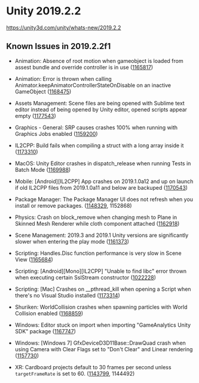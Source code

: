 # Unity 2019.2.2

https://unity3d.com/unity/whats-new/2019.2.2

## Known Issues in 2019.2.2f1



*   Animation: Absence of root motion when gameobject is loaded from assest bundle and override controller is in use ([1165817](https://issuetracker.unity3d.com/issues/animation-absence-of-root-motion-when-gameobject-is-loaded-from-assest-bundle-and-override-controller-is-in-use))
    
*   Animation: Error is thrown when calling Animator.keepAnimatorControllerStateOnDisable on an inactive GameObject ([1168475](https://issuetracker.unity3d.com/issues/animation-error-is-thrown-when-calling-animator-dot-keepanimatorcontrollerstateondisable-on-an-inactive-gameobject))
    
*   Assets Management: Scene files are being opened with Sublime text editor instead of being opened by Unity editor, opened scripts appear empty ([1177543](https://issuetracker.unity3d.com/issues/scene-files-are-being-opened-with-a-script-editor-instead-of-being-opened-by-unity-editor))
    
*   Graphics - General: SRP causes crashes 100% when running with Graphics Jobs enabled ([1159200](https://issuetracker.unity3d.com/issues/srp-causes-crashes-100-percent-when-running-with-graphics-jobs-enabled))
    
*   IL2CPP: Build fails when compiling a struct with a long array inside it ([1173310](https://issuetracker.unity3d.com/issues/il2cpp-build-fails-when-compiling-a-struct-with-a-long-array-inside-it))
    
*   MacOS: Unity Editor crashes in dispatch\_release when running Tests in Batch Mode ([1169988](https://issuetracker.unity3d.com/issues/dispatch-semaphore-dispose-crashes-when-running-tests-in-batch-mode))
    
*   Mobile: \[Android\]\[IL2CPP\] App crashes on 2019.1.0a12 and up on launch if old IL2CPP files from 2019.1.0a11 and below are backuped ([1170543](https://issuetracker.unity3d.com/issues/android-il2cpp-app-crashes-on-2019-dot-1-0a12-and-up-on-launch-if-old-il2cpp-files-from-2019-dot-1-0a11-and-below-are-backuped))
    
*   Package Manager: The Package Manager UI does not refresh when you install or remove packages. ([1148329](https://issuetracker.unity3d.com/issues/the-package-manager-ui-does-not-refresh-when-packages-are-installed-or-removed), 1152868)
    
*   Physics: Crash on block\_remove when changing mesh to Plane in Skinned Mesh Renderer while cloth component attached ([1162918](https://issuetracker.unity3d.com/issues/crash-on-block-remove-when-changing-mesh-to-plane-in-skinned-mesh-renderer-while-cloth-component-attached))
    
*   Scene Management: 2019.3 and 2019.1 Unity versions are significantly slower when entering the play mode ([1161373](https://issuetracker.unity3d.com/issues/2019-dot-3-and-2019-dot-1-streams-are-significantly-slower-when-entering-the-play-mode))
    
*   Scripting: Handles.Disc function performance is very slow in Scene View ([1165684](https://issuetracker.unity3d.com/issues/handles-dot-disc-function-performance-is-very-slow-in-scene-view))
    
*   Scripting: \[Android\]\[Mono\]\[IL2CPP\] "Unable to find libc" error thrown when executing certain SslStream constructor ([1022228](https://issuetracker.unity3d.com/issues/android-mono-il2cpp-unable-to-find-libc-error-thrown-when-executing-certain-sslstream-constructor))
    
*   Scripting: \[Mac\] Crashes on \_\_pthread\_kill when opening a Script when there's no Visual Studio installed ([1173314](https://issuetracker.unity3d.com/issues/mac-crashes-on-pthread-kill-when-opening-a-script-when-theres-no-visual-studio-installed))
    
*   Shuriken: WorldCollision crashes when spawning particles with World Collision enabled ([1168859](https://issuetracker.unity3d.com/issues/worldcollision-crashes-when-spawning-particles-with-world-collision-enabled))
    
*   Windows: Editor stuck on import when importing "GameAnalytics Unity SDK" package ([1167747](https://issuetracker.unity3d.com/issues/editor-stuck-on-import-when-importing-gameanalytics-unity-sdk-package))
    
*   Windows: \[Windows 7\] GfxDeviceD3D11Base::DrawQuad crash when using Camera with Clear Flags set to "Don't Clear" and Linear rendering ([1157730](https://issuetracker.unity3d.com/issues/windows-7-player-crashes-on-pal-memory-free-when-using-camera-with-clear-flags-set-to-dont-clear))
    
*   XR: Cardboard projects default to 30 frames per second unless `targetFrameRate` is set to 60. ([1143799](https://issuetracker.unity3d.com/issues/cardboard-projects-default-to-30fps), 1144492)